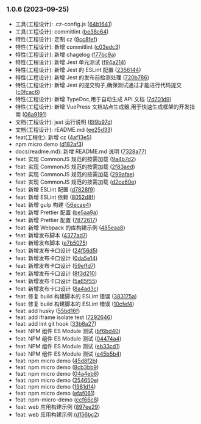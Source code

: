 ## <small>1.0.6 (2023-09-25)</small>

* 工具(工程设计): .cz-config.js ([64b1641](https://github.com/ziyi2/micro-framework/commit/64b1641))
* 工具(工程设计): commitlint ([be38c64](https://github.com/ziyi2/micro-framework/commit/be38c64))
* 特性(工程设计): 定制 cz ([9cc8fef](https://github.com/ziyi2/micro-framework/commit/9cc8fef))
* 特性(工程设计): 新增  commitlint ([c03edc3](https://github.com/ziyi2/micro-framework/commit/c03edc3))
* 特性(工程设计): 新增 chagelog ([f77bc9a](https://github.com/ziyi2/micro-framework/commit/f77bc9a))
* 特性(工程设计): 新增 Jest 单元测试 ([f94a214](https://github.com/ziyi2/micro-framework/commit/f94a214))
* 特性(工程设计): 新增 Jest 的 ESLint 配置 ([2356144](https://github.com/ziyi2/micro-framework/commit/2356144))
* 特性(工程设计): 新增 Jest 的发布前检测处理 ([720b786](https://github.com/ziyi2/micro-framework/commit/720b786))
* 特性(工程设计): 新增 Jest 的提交钩子,确保测试通过才能进行代码提交 ([c0fcac6](https://github.com/ziyi2/micro-framework/commit/c0fcac6))
* 特性(工程设计): 新增 TypeDoc,用于自动生成 API 文档 ([7d701d9](https://github.com/ziyi2/micro-framework/commit/7d701d9))
* 特性(工程设计): 新增 VuePress 文档站点生成器,用于快速生成框架的开发指南 ([06a9191](https://github.com/ziyi2/micro-framework/commit/06a9191))
* 文档(工程设计): jest 运行说明 ([6f9b97d](https://github.com/ziyi2/micro-framework/commit/6f9b97d))
* 文档(工程设计): rEADME.md ([ee25d33](https://github.com/ziyi2/micro-framework/commit/ee25d33))
* feat(工程化): 新增 cz ([4af13e5](https://github.com/ziyi2/micro-framework/commit/4af13e5))
* npm micro demo ([d182af3](https://github.com/ziyi2/micro-framework/commit/d182af3))
* docs(readme.md): 新增 README.md 说明 ([7328a77](https://github.com/ziyi2/micro-framework/commit/7328a77))
* feat: 实现 CommonJS 规范的按需加载 ([9a4b7d2](https://github.com/ziyi2/micro-framework/commit/9a4b7d2))
* feat: 实现 CommonJS 规范的按需加载 ([2f83aed](https://github.com/ziyi2/micro-framework/commit/2f83aed))
* feat: 实现 CommonJS 规范的按需加载 ([299afae](https://github.com/ziyi2/micro-framework/commit/299afae))
* feat: 实现 CommonJS 规范的按需加载 ([d2ce60e](https://github.com/ziyi2/micro-framework/commit/d2ce60e))
* feat: 新增 ESLint 配置 ([d7828f9](https://github.com/ziyi2/micro-framework/commit/d7828f9))
* feat: 新增 ESLint 依赖 ([8052d8f](https://github.com/ziyi2/micro-framework/commit/8052d8f))
* feat: 新增 gulp 构建 ([56ecae4](https://github.com/ziyi2/micro-framework/commit/56ecae4))
* feat: 新增 Prettier 配置 ([be5aa9a](https://github.com/ziyi2/micro-framework/commit/be5aa9a))
* feat: 新增 Prettier 配置 ([7872617](https://github.com/ziyi2/micro-framework/commit/7872617))
* feat: 新增 Webpack 的库构建示例 ([485eaa8](https://github.com/ziyi2/micro-framework/commit/485eaa8))
* feat: 新增发布脚本 ([4377ad7](https://github.com/ziyi2/micro-framework/commit/4377ad7))
* feat: 新增发布脚本 ([e7b5075](https://github.com/ziyi2/micro-framework/commit/e7b5075))
* feat: 新增发布卡口设计 ([24f56d5](https://github.com/ziyi2/micro-framework/commit/24f56d5))
* feat: 新增发布卡口设计 ([0da5e14](https://github.com/ziyi2/micro-framework/commit/0da5e14))
* feat: 新增发布卡口设计 ([59effd7](https://github.com/ziyi2/micro-framework/commit/59effd7))
* feat: 新增发布卡口设计 ([8f3d210](https://github.com/ziyi2/micro-framework/commit/8f3d210))
* feat: 新增发布卡口设计 ([5a65f55](https://github.com/ziyi2/micro-framework/commit/5a65f55))
* feat: 新增发布卡口设计 ([8a4ad3c](https://github.com/ziyi2/micro-framework/commit/8a4ad3c))
* feat: 修复 build 构建脚本的 ESLint 错误 ([383175a](https://github.com/ziyi2/micro-framework/commit/383175a))
* feat: 修复 build 构建脚本的 ESLint 错误 ([10cfef4](https://github.com/ziyi2/micro-framework/commit/10cfef4))
* feat: add husky ([55bd16f](https://github.com/ziyi2/micro-framework/commit/55bd16f))
* feat: add iframe isolate test ([7292646](https://github.com/ziyi2/micro-framework/commit/7292646))
* feat: add lint git hook ([33b8a27](https://github.com/ziyi2/micro-framework/commit/33b8a27))
* feat: NPM 组件 ES Module 测试 ([bf6bd40](https://github.com/ziyi2/micro-framework/commit/bf6bd40))
* feat: NPM 组件 ES Module 测试 ([04474a4](https://github.com/ziyi2/micro-framework/commit/04474a4))
* feat: NPM 组件 ES Module 测试 ([eb33cd1](https://github.com/ziyi2/micro-framework/commit/eb33cd1))
* feat: NPM 组件 ES Module 测试 ([e45b5b4](https://github.com/ziyi2/micro-framework/commit/e45b5b4))
* feat: npm micro demo ([45d8f2b](https://github.com/ziyi2/micro-framework/commit/45d8f2b))
* feat: npm micro demo ([8cb3bb9](https://github.com/ziyi2/micro-framework/commit/8cb3bb9))
* feat: npm micro demo ([04a4eb8](https://github.com/ziyi2/micro-framework/commit/04a4eb8))
* feat: npm micro demo ([254650e](https://github.com/ziyi2/micro-framework/commit/254650e))
* feat: npm micro demo ([1981d14](https://github.com/ziyi2/micro-framework/commit/1981d14))
* feat: npm micro demo ([efaf061](https://github.com/ziyi2/micro-framework/commit/efaf061))
* feat: npm-micro-demo ([ccf66c8](https://github.com/ziyi2/micro-framework/commit/ccf66c8))
* feat: web 应用构建示例 ([897ee29](https://github.com/ziyi2/micro-framework/commit/897ee29))
* feat: web 应用构建示例 ([d156bc2](https://github.com/ziyi2/micro-framework/commit/d156bc2))




